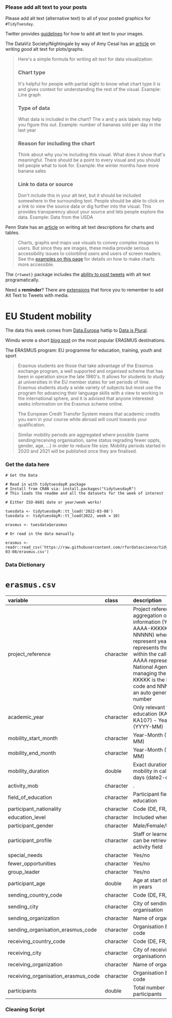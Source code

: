 ### Please add alt text to your posts

Please add alt text (alternative text) to all of your posted graphics for `#TidyTuesday`. 

Twitter provides [guidelines](https://help.twitter.com/en/using-twitter/picture-descriptions) for how to add alt text to your images.

The DataViz Society/Nightingale by way of Amy Cesal has an [article](https://medium.com/nightingale/writing-alt-text-for-data-visualization-2a218ef43f81) on writing _good_ alt text for plots/graphs.

> Here's a simple formula for writing alt text for data visualization:
> ### Chart type
> It's helpful for people with partial sight to know what chart type it is and gives context for understanding the rest of the visual.
> Example: Line graph
> ### Type of data
> What data is included in the chart? The x and y axis labels may help you figure this out.
> Example: number of bananas sold per day in the last year
> ### Reason for including the chart
> Think about why you're including this visual. What does it show that's meaningful. There should be a point to every visual and you should tell people what to look for.
> Example: the winter months have more banana sales
> ### Link to data or source
> Don't include this in your alt text, but it should be included somewhere in the surrounding text. People should be able to click on a link to view the source data or dig further into the visual. This provides transparency about your source and lets people explore the data.
> Example: Data from the USDA

Penn State has an [article](https://accessibility.psu.edu/images/charts/) on writing alt text descriptions for charts and tables.

> Charts, graphs and maps use visuals to convey complex images to users. But since they are images, these media provide serious accessibility issues to colorblind users and users of screen readers. See the [examples on this page](https://accessibility.psu.edu/images/charts/) for details on how to make charts more accessible.

The `{rtweet}` package includes the [ability to post tweets](https://docs.ropensci.org/rtweet/reference/post_tweet.html) with alt text programatically.

Need a **reminder**? There are [extensions](https://chrome.google.com/webstore/detail/twitter-required-alt-text/fpjlpckbikddocimpfcgaldjghimjiik/related) that force you to remember to add Alt Text to Tweets with media.

# EU Student mobility

The data this week comes from [Data.Europa](https://data.europa.eu/data/datasets?locale=en&catalog=eac&query=erasmus&page=1&sort=issued%2Bdesc,%20relevance%2Bdesc,%20title.en%2Basc) hattip to [Data is Plural](https://www.data-is-plural.com/archive/2022-02-09-edition/).

Wimdu wrote a short [blog post](https://www.wimdu.co.uk/blog/discover-popular-erasmus-destinations) on the most popular ERASMUS destinations.

The ERASMUS program: EU programme for education, training, youth and sport

> Erasmus students are those that take advantage of the Erasmus exchange program, a well supported and organised scheme that has been in operation since the late 1980's. It allows for students to study at universities in the EU member states for set periods of time.
> Erasmus students study a wide variety of subjects but most use the program for advancing their language skills with a view to working in the international sphere, and it is advised that anyone interested seeks information on the Erasmus scheme online.
>
> The European Credit Transfer System means that academic credits you earn in your course while abroad will count towards your qualification.

> Similar mobility periods are aggregated where possible (same sending/receiving organisation, same status regrading fewer oppts, gender, age, …) in order to reduce file size. Mobility periods started in 2020 and 2021  will be published once they are finalised. 



### Get the data here

```{r}
# Get the Data

# Read in with tidytuesdayR package 
# Install from CRAN via: install.packages("tidytuesdayR")
# This loads the readme and all the datasets for the week of interest

# Either ISO-8601 date or year/week works!

tuesdata <- tidytuesdayR::tt_load('2022-03-08')
tuesdata <- tidytuesdayR::tt_load(2022, week = 10)

erasmus <- tuesdata$erasmus

# Or read in the data manually

erasmus <- readr::read_csv('https://raw.githubusercontent.com/rfordatascience/tidytuesday/master/data/2022/2022-03-08/erasmus.csv')

```
### Data Dictionary

# `erasmus.csv`

|variable                            |class     |description |
|:-----------------------------------|:---------|:-----------|
|project_reference                   |character |Project reference is an aggregation of several information (YYYY-X-AAAA-KKKKK-NNNNN) where YYYY represent year, X represents the round within the call year, AAAA represents the National Agency managing the project, KKKKK is the key action code and NNNNNN is an auto generated number |
|academic_year                       |character | Only relevant for higher education (KA103, KA107) - Year-Month (YYYY-MM) |
|mobility_start_month                |character | Year-Month (YYYY-MM) |
|mobility_end_month                  |character | Year-Month (YYYY-MM) |
|mobility_duration                   |double    | Exact duration of the mobility in calendar days (date2-date1) |
|activity_mob                        |character |.           |
|field_of_education                  |character | Participant field of education |
|participant_nationality             |character | Code (DE, FR, BE, …..) |
|education_level                     |character | Included where relevant |
|participant_gender                  |character | Male/Female/Undefined |
|participant_profile                 |character | Staff or learner, training can be retrieved from activity field |
|special_needs                       |character | Yes/no|
|fewer_opportunities                 |character | Yes/no |
|group_leader                        |character | Yes/no |
|participant_age                     |double    |Age at start of mobility in years |
|sending_country_code                |character | Code (DE, FR, BE, …..) |
|sending_city                        |character |City of sending organisation|
|sending_organization                |character | Name of organisation |
|sending_organisation_erasmus_code   |character | Organisation Erasmus code |
|receiving_country_code              |character | Code (DE, FR, BE, …..) |
|receiving_city                      |character | City of receiving organisationn |
|receiving_organization              |character | Name of organisation |
|receiving_organisation_erasmus_code |character | Organisation Erasmus code |
|participants                        |double    | Total number of participants |

### Cleaning Script

